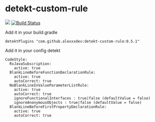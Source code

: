 # detekt-custom-rule

[![](https://jitpack.io/v/alexxxdev/detekt-custom-rule.svg)](https://jitpack.io/#alexxxdev/detekt-custom-rule)
[![Build Status](https://travis-ci.com/alexxxdev/detekt-custom-rule.svg?branch=master)](https://travis-ci.com/alexxxdev/detekt-custom-rule)

Add it in your build.gradle
```
detektPlugins "com.github.alexxxdev:detekt-custom-rule:0.5.1"
```

Add it in your config detekt
```
CodeStyle:
  RxJavaSubscription:
    active: true
  BlankLineBeforeFunctionDeclarationRule:
    active: true
    autoCorrect: true
  NoBlankLineInValueParameterListRule:
    active: true
    autoCorrect: true
    ignoreFunctionalInterfaces : true|false (defaultValue = false)
    ignoreAnonymousObjects : true|false (defaultValue = false)
  BlankLineBeforeFirstPropertyDeclarationRule:
    active: true
    autoCorrect: true
```
